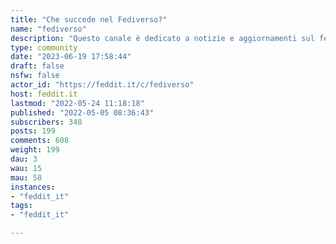 ```yaml
---
title: "Che succede nel Fediverso?" 
name: "fediverso"
description: "Questo canale è dedicato a notizie e aggiornamenti sul fediverso e alla comunicazione di iniziative ed eventi che adottano il fediverso come strumento di diffusione sociale.https://poliverso.org/profile/notizieNB: gli utenti si assumono la responsabilità di ciò che scrivono; sono comunque vietati gli off topic, il linguaggio aggressivo e i contenuti illegali e pornografici.   "
type: community
date: "2023-06-19 17:58:44"
draft: false
nsfw: false
actor_id: "https://feddit.it/c/fediverso"
host: feddit.it
lastmod: "2022-05-24 11:18:18"
published: "2022-05-05 08:36:43"
subscribers: 348
posts: 199
comments: 608
weight: 199
dau: 3
wau: 15
mau: 58
instances:
- "feddit_it"
tags: 
- "feddit_it"

---
```

